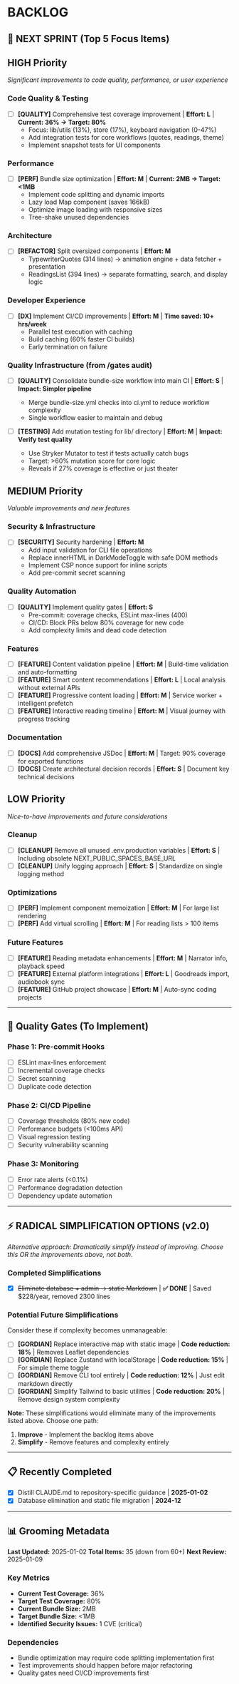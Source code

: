 # BACKLOG

## 🎯 NEXT SPRINT (Top 5 Focus Items)

## HIGH Priority

_Significant improvements to code quality, performance, or user experience_

### Code Quality & Testing

- [ ] **[QUALITY]** Comprehensive test coverage improvement | **Effort: L** | **Current: 36% → Target: 80%**
  - Focus: lib/utils (13%), store (17%), keyboard navigation (0-47%)
  - Add integration tests for core workflows (quotes, readings, theme)
  - Implement snapshot tests for UI components

### Performance

- [ ] **[PERF]** Bundle size optimization | **Effort: M** | **Current: 2MB → Target: <1MB**
  - Implement code splitting and dynamic imports
  - Lazy load Map component (saves 166kB)
  - Optimize image loading with responsive sizes
  - Tree-shake unused dependencies

### Architecture

- [ ] **[REFACTOR]** Split oversized components | **Effort: M**
  - TypewriterQuotes (314 lines) → animation engine + data fetcher + presentation
  - ReadingsList (394 lines) → separate formatting, search, and display logic

### Developer Experience

- [ ] **[DX]** Implement CI/CD improvements | **Effort: M** | **Time saved: 10+ hrs/week**
  - Parallel test execution with caching
  - Build caching (60% faster CI builds)
  - Early termination on failure

### Quality Infrastructure (from /gates audit)

- [ ] **[QUALITY]** Consolidate bundle-size workflow into main CI | **Effort: S** | **Impact: Simpler pipeline**
  - Merge bundle-size.yml checks into ci.yml to reduce workflow complexity
  - Single workflow easier to maintain and debug

- [ ] **[TESTING]** Add mutation testing for lib/ directory | **Effort: M** | **Impact: Verify test quality**
  - Use Stryker Mutator to test if tests actually catch bugs
  - Target: >60% mutation score for core logic
  - Reveals if 27% coverage is effective or just theater

## MEDIUM Priority

_Valuable improvements and new features_

### Security & Infrastructure

- [ ] **[SECURITY]** Security hardening | **Effort: M**
  - Add input validation for CLI file operations
  - Replace innerHTML in DarkModeToggle with safe DOM methods
  - Implement CSP nonce support for inline scripts
  - Add pre-commit secret scanning

### Quality Automation

- [ ] **[QUALITY]** Implement quality gates | **Effort: S**
  - Pre-commit: coverage checks, ESLint max-lines (400)
  - CI/CD: Block PRs below 80% coverage for new code
  - Add complexity limits and dead code detection

### Features

- [ ] **[FEATURE]** Content validation pipeline | **Effort: M** | Build-time validation and auto-formatting
- [ ] **[FEATURE]** Smart content recommendations | **Effort: L** | Local analysis without external APIs
- [ ] **[FEATURE]** Progressive content loading | **Effort: M** | Service worker + intelligent prefetch
- [ ] **[FEATURE]** Interactive reading timeline | **Effort: M** | Visual journey with progress tracking

### Documentation

- [ ] **[DOCS]** Add comprehensive JSDoc | **Effort: M** | Target: 90% coverage for exported functions
- [ ] **[DOCS]** Create architectural decision records | **Effort: S** | Document key technical decisions

## LOW Priority

_Nice-to-have improvements and future considerations_

### Cleanup

- [ ] **[CLEANUP]** Remove all unused .env.production variables | **Effort: S** | Including obsolete NEXT_PUBLIC_SPACES_BASE_URL
- [ ] **[CLEANUP]** Unify logging approach | **Effort: S** | Standardize on single logging method

### Optimizations

- [ ] **[PERF]** Implement component memoization | **Effort: M** | For large list rendering
- [ ] **[PERF]** Add virtual scrolling | **Effort: M** | For reading lists > 100 items

### Future Features

- [ ] **[FEATURE]** Reading metadata enhancements | **Effort: M** | Narrator info, playback speed
- [ ] **[FEATURE]** External platform integrations | **Effort: L** | Goodreads import, audiobook sync
- [ ] **[FEATURE]** GitHub project showcase | **Effort: M** | Auto-sync coding projects

---

## 🔄 Quality Gates (To Implement)

### Phase 1: Pre-commit Hooks

- [ ] ESLint max-lines enforcement
- [ ] Incremental coverage checks
- [ ] Secret scanning
- [ ] Duplicate code detection

### Phase 2: CI/CD Pipeline

- [ ] Coverage thresholds (80% new code)
- [ ] Performance budgets (<100ms API)
- [ ] Visual regression testing
- [ ] Security vulnerability scanning

### Phase 3: Monitoring

- [ ] Error rate alerts (<0.1%)
- [ ] Performance degradation detection
- [ ] Dependency update automation

---

## ⚡ RADICAL SIMPLIFICATION OPTIONS (v2.0)

_Alternative approach: Dramatically simplify instead of improving. Choose this OR the improvements above, not both._

### Completed Simplifications

- [x] ~~Eliminate database + admin → static Markdown~~ | **✅ DONE** | Saved $228/year, removed 2300 lines

### Potential Future Simplifications

Consider these if complexity becomes unmanageable:

- [ ] **[GORDIAN]** Replace interactive map with static image | **Code reduction: 18%** | Removes Leaflet dependencies
- [ ] **[GORDIAN]** Replace Zustand with localStorage | **Code reduction: 15%** | For simple theme toggle
- [ ] **[GORDIAN]** Remove CLI tool entirely | **Code reduction: 12%** | Just edit markdown directly
- [ ] **[GORDIAN]** Simplify Tailwind to basic utilities | **Code reduction: 20%** | Remove design system complexity

**Note:** These simplifications would eliminate many of the improvements listed above. Choose one path:

1. **Improve** - Implement the backlog items above
2. **Simplify** - Remove features and complexity entirely

---

## 📋 Recently Completed

- [x] Distill CLAUDE.md to repository-specific guidance | **2025-01-02**
- [x] Database elimination and static file migration | **2024-12**

---

## 📊 Grooming Metadata

**Last Updated:** 2025-01-02
**Total Items:** 35 (down from 60+)
**Next Review:** 2025-01-09

### Key Metrics

- **Current Test Coverage:** 36%
- **Target Test Coverage:** 80%
- **Current Bundle Size:** 2MB
- **Target Bundle Size:** <1MB
- **Identified Security Issues:** 1 CVE (critical)

### Dependencies

- Bundle optimization may require code splitting implementation first
- Test improvements should happen before major refactoring
- Quality gates need CI/CD improvements first
